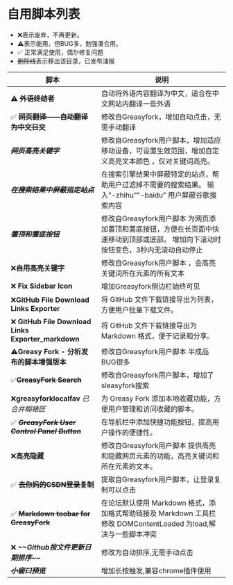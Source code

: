 # 自用脚本列表

- ❌表示废弃，不再更新。
- ⚠️表示能用，但BUG多，勉强凑合用。
- ✅ 正常满足使用，偶尔修复问题
- ~~删除线~~表示移出该目录，已发布油猴

| 脚本                                               | 说明                                                                                                                                |
| -------------------------------------------------- | ----------------------------------------------------------------------------------------------------------------------------------- |
| ⚠️ **~~外语终结者~~**                               | 自动将外语内容翻译为中文，适合在中文网站内翻译一些外语                                                                              |
| ✅ **~~网页翻译——自动翻译为中文日文~~**             | 修改自Greasyfork，增加自动点击，无需手动翻译                                                                                        |
| **~~*网页高亮关键字*~~**                           | 修改自Greasyfork用户脚本，增加适应移动设备，可设置生效范围，增加自定义高亮文本颜色 ，仅对关键词高亮。                               |
| **~~*在搜索结果中屏蔽指定站点*~~**                 | 在搜索引擎结果中屏蔽特定的站点，帮助用户过滤掉不需要的搜索结果。 输入"-zhihu""-baidu" 用户屏蔽谷歌搜索内容                          |
| **~~*置顶和置底按钮*~~**                           | 修改自Greasyfork用户脚本 为网页添加置顶和置底按钮，方便在长页面中快速移动到顶部或底部。 增加向下滚动时按钮变色，3秒内无滚动自动停止 |
| ❌**~~自用高亮关键字~~**                            | 修改自Greasyfork用户脚本 ，会高亮关键词所在元素的所有文本                                                                           |
| ❌ **Fix Sidebar Icon**                             | 增加Greasyfork侧边栏始终可见                                                                                                        |
| ❌**GitHub File Download Links Exporter**           | 将 GitHub 文件下载链接导出为列表，方便用户批量下载文件。                                                                            |
| ❌ **GitHub File Download Links Exporter_markdown** | 将 GitHub 文件下载链接导出为 Markdown 格式，便于记录和分享。                                                                        |
| ⚠️**Greasy Fork - 分析发布的脚本增强版本**          | 修改自Greasyfork用户脚本 半成品BUG很多                                                                                              |
| ✅**~~GreasyFork Search~~**                         | 修改自Greasyfork用户脚本，增加了sleasyfork搜索                                                                                      |
| ❌**greasyforklocalfav**  *已合并糊裱匠*            | 为 Greasy Fork 添加本地收藏功能，方便用户管理和访问收藏的脚本。                                                                     |
| ✅ **~~*GreasyFork User Control Panel Button*~~**   | 在导航栏中添加快捷功能按钮，提高用户操作的便捷性。                                                                                  |
| ❌**高亮隐藏**                                      | 修改自Greasyfork用户脚本 提供高亮和隐藏网页元素的功能，高亮关键词和所在元素的文本。                                                 |
| ✅ **~~去你妈的CSDN登录复制~~**                     | 提取自Greasyfork用户脚本，让登录复制可以点击                                                                                        |
| ✅ **~~Markdown toobar for GreasyFork~~**           | 在论坛默认使用 Markdown 格式，添加格式帮助链接及 Markdown 工具栏  修改    DOMContentLoaded  为load,解决与一些脚本冲突               |
| ❌ ****~~*Github按文件更新日期排序**~~***           | 修改为自动排序,无需手动点击                                                                                                         |
| **~~*小窗口预览*~~**                               | 增加长按触发,兼容chrome插件使用                                                                                                     |


